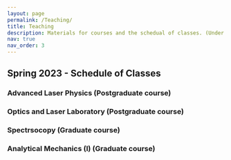```yaml
---
layout: page
permalink: /Teaching/
title: Teaching
description: Materials for courses and the schedual of classes. (Under construction !)
nav: true
nav_order: 3
---
```



## Spring 2023 - Schedule of Classes


### Advanced Laser Physics (Postgraduate course)

### Optics and Laser Laboratory  (Postgraduate course)

### Spectrsocopy  (Graduate course)

### Analytical Mechanics (I)  (Graduate course)
